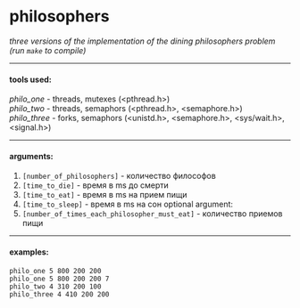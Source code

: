 # philosophers
*three versions of the implementation of the dining philosophers problem (run `make` to compile)*
***

#### tools used:
*philo_one* - threads, mutexes (<pthread.h>)  
*philo_two* - threads, semaphors (<pthread.h>, <semaphore.h>)  
*philo_three* - forks, semaphors (<unistd.h>, <semaphore.h>, <sys/wait.h>, <signal.h>)  
***
#### arguments:
 1. `[number_of_philosophers]` - количество философов
 2. `[time_to_die]` - время в ms до смерти
 3. `[time_to_eat]` - время в ms на прием пищи
 4. `[time_to_sleep]` - время в ms на сон
 optional argument:
 5. `[number_of_times_each_philosopher_must_eat]` - количество приемов пищи
***
#### examples:
 `philo_one 5 800 200 200`  
 `philo_one 5 800 200 200 7`  
 `philo_two 4 310 200 100`  
 `philo_three 4 410 200 200`  


